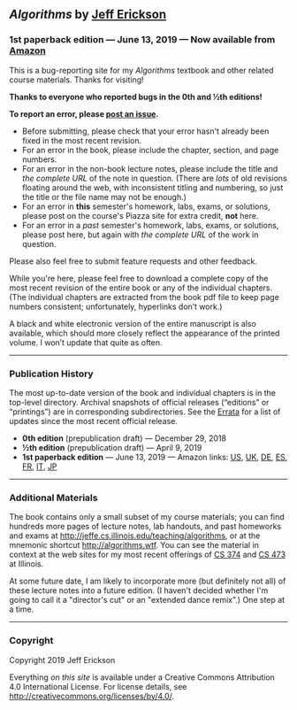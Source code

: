 ## _Algorithms_ by [Jeff Erickson](http://jeffe.cs.illinois.edu)

### **1st paperback edition** — June 13, 2019 — Now available from [Amazon](https://www.amazon.com/dp/1792644833)

This is a bug-reporting site for my _Algorithms_ textbook and other related course materials.  Thanks for visiting!

**Thanks to everyone who reported bugs in the 0th and &frac12;th editions!**

**To report an error, please [post an issue](https://github.com/jeffgerickson/algorithms/issues).**  
* Before submitting, please check that your error hasn't already been fixed in the most recent revision.
* For an error in the book, please include the chapter, section, and page numbers.
* For an error in the non-book lecture notes, please include the title and *the complete URL* of the note in question.  (There are _lots_ of old revisions floating around the web, with inconsistent titling and numbering, so just the title or the file name may not be enough.)
* For an error in **this** semester's homework, labs, exams, or solutions, please post on the course's Piazza site for extra credit, **not** here.
* For an error in a *past* semester's homework, labs, exams, or solutions, please post here, but again with *the complete URL* of the work in question.

Please also feel free to submit feature requests and other feedback.

While you're here, please feel free to download a complete copy of the most recent revision of the entire book or any of the individual chapters.  (The individual chapters are extracted from the book pdf file to keep page numbers consistent; unfortunately, hyperlinks don’t work.)

A black and white electronic version of the entire manuscript is also available, which should more closely reflect the appearance of the printed volume.  I won’t update that quite as often.

---
### Publication History

The most up-to-date version of the book and individual chapters is in the top-level directory.  Archival snapshots of official releases (“editions” or “printings”) are in corresponding subdirectories.  See the [Errata](ERRATA.md) for a list of updates since the most recent official release.

- **0th edition** (prepublication draft) — December 29, 2018
- **&frac12;th edition** (prepublication draft) — April 9, 2019
- **1st paperback edition** — June 13, 2019 — Amazon links:
	[US](https://www.amazon.com/dp/1792644833),
	[UK](https://www.amazon.co.uk/dp/1792644833),
	[DE](https://www.amazon.de/dp/1792644833),
	[ES](https://www.amazon.es/dp/1792644833),
	[FR](https://www.amazon.fr/dp/1792644833),
	[IT](https://www.amazon.it/dp/1792644833),
	[JP](https://www.amazon.co.jp/dp/1792644833)

---
### Additional Materials

The book contains only a small subset of my course materials; you can find hundreds more pages of lecture notes, lab handouts, and past homeworks and exams at  http://jeffe.cs.illinois.edu/teaching/algorithms, or at the mnemonic shortcut http://algorithms.wtf.  You can see the material in context at the web sites for my most recent offerings of [CS 374](https://courses.engr.illinois.edu/cs374/sp2018/A) and [CS 473](https://courses.engr.illinois.edu/cs473/sp2017) at Illinois.

At some future date, I am likely to incorporate more (but definitely not all) of these lecture notes into a future edition.  (I haven't decided whether I'm going to call it a "director's cut" or an "extended dance remix".)  One step at a time.

---
### Copyright

Copyright 2019 Jeff Erickson

Everything _on this site_ is available under a Creative Commons Attribution 4.0 International License.
For license details, see http://creativecommons.org/licenses/by/4.0/.
